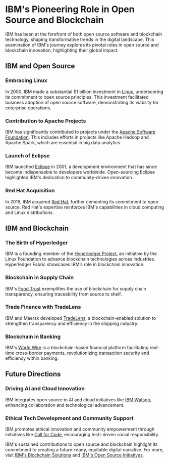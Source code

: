 # IBM's Pioneering Role in Open Source and Blockchain

IBM has been at the forefront of both open source software and blockchain technology, shaping transformative trends in the digital landscape. This examination of IBM's journey explores its pivotal roles in open source and blockchain innovation, highlighting their global impact.

## IBM and Open Source

### Embracing Linux
In 2000, IBM made a substantial $1 billion investment in [Linux](https://www.ibm.com/it-infrastructure/us-en/resources/linux/), underscoring its commitment to open source principles. This investment facilitated business adoption of open source software, demonstrating its viability for enterprise operations.

### Contribution to Apache Projects
IBM has significantly contributed to projects under the [Apache Software Foundation](https://www.apache.org/). This includes efforts in projects like Apache Hadoop and Apache Spark, which are essential in big data analytics.

### Launch of Eclipse
IBM launched [Eclipse](https://www.eclipse.org/) in 2001, a development environment that has since become indispensable to developers worldwide. Open-sourcing Eclipse highlighted IBM's dedication to community-driven innovation.

### Red Hat Acquisition
In 2019, IBM acquired [Red Hat](https://www.redhat.com/en/resources/ibm-red-hat-complete-guide), further cementing its commitment to open source. Red Hat's expertise reinforces IBM's capabilities in cloud computing and Linux distributions.

## IBM and Blockchain

### The Birth of Hyperledger
IBM is a founding member of the [Hyperledger Project](https://www.hyperledger.org/), an initiative by the Linux Foundation to advance blockchain technologies across industries. Hyperledger Fabric showcases IBM’s role in blockchain innovation.

### Blockchain in Supply Chain
IBM's [Food Trust](https://www.ibm.com/blockchain/solutions/food-trust) exemplifies the use of blockchain for supply chain transparency, ensuring traceability from source to shelf.

### Trade Finance with TradeLens
IBM and Maersk developed [TradeLens](https://www.tradelens.com/), a blockchain-enabled solution to strengthen transparency and efficiency in the shipping industry.

### Blockchain in Banking
IBM's [World Wire](https://www.ibm.com/blockchain/world-wire) is a blockchain-based financial platform facilitating real-time cross-border payments, revolutionizing transaction security and efficiency within banking.

## Future Directions

### Driving AI and Cloud Innovation
IBM integrates open source in AI and cloud initiatives like [IBM Watson](https://www.ibm.com/watson), enhancing collaboration and technological advancement.

### Ethical Tech Development and Community Support
IBM promotes ethical innovation and community empowerment through initiatives like [Call for Code](https://developer.ibm.com/callforcode/), encouraging tech-driven social responsibility.

IBM's sustained contributions to open source and blockchain highlight its commitment to creating a future-ready, equitable digital narrative. For more, visit [IBM's Blockchain Solutions](https://www.ibm.com/blockchain) and [IBM's Open Source Initiatives](https://developer.ibm.com/opensource/).